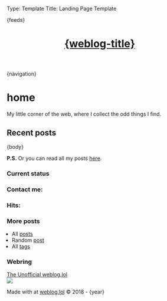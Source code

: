 Type: Template
Title: Landing Page Template

<!DOCTYPE html>
<html lang="en">
<head>
<title>{weblog-title}</title>
<meta name="author" content="Phil Stollery" />
<meta name="description" content="My little corner of the web, where I collect the odd things I find. A personal weblog." />

<meta charset="utf-8">
<meta proof="proven.lol/fe24d0">
<meta charset="utf-8">
<meta name="viewport" content="width=device-width, initial-scale=1">
<meta name="theme-color" conent="#222" media="(prefers-color-scheme: dark)">
<meta name="theme-color" conent="#f8f9fa" media="(prefers-color-scheme: light)">
{feeds}
<link rel="apple-touch-icon" sizes="180x180" href="https://raw.githubusercontent.com/PhilStollery/phils.weblog.lol/master/images/apple-touch-icon.png">
<link rel="icon" type="image/png" sizes="32x32" href="https://raw.githubusercontent.com/PhilStollery/phils.weblog.lol/master/images/favicon-32x32.png">
<link rel="icon" type="image/png" sizes="16x16" href="https://raw.githubusercontent.com/PhilStollery/phils.weblog.lol/master/images/favicon-16x16.png">
<link rel="manifest" href="https://raw.githubusercontent.com/PhilStollery/phils.weblog.lol/master/images/site.webmanifest">
<link rel="stylesheet" media="all" href="/style.css" />
</head>
<body>

<header>
  <h1 class="weblog-title"><a href="{base-path}">{weblog-title}</a></h1>
</header>

{navigation}

<main>

<h1 id="content-home"><a href="#content-home" class="heading-permalink" aria-hidden="true" title="Permalink"></a><i class="fas fa-house"></i> home</h1>

<p>My little corner of the web, where I collect the odd things I find.</p>

<h2 id="recent-posts-title"><i class="far fa-newspaper"></i> Recent posts</h2>

{body}

<p><strong>P.S.</strong> Or you can read all my posts <a href="/archive">here</a>.</p>

<div class="weblog-info">
  <div class="item">
    <h3 class="current-status">Current status</h3>
    <script src="https://status.lol/phils.js?time&link"></script>
    <br\>
    <h3 class="contact-me">Contact me: <a href="mailto:phils@omg.lol" title="Email me"><i class="far fa-envelope"></i></a> <a rel="me" href="https://social.lol/@phils" title="My Mastodon instance."><i class="fa-brands fa-fw fa-mastodon"></i></a></h3>
    <br\>
    <h3 class="page-hits">Hits: <a href="https://tinylytics.app/public/aacr4gz9Xw_Ya-qqQH8d" title="Page hits supplied by tinylytics.app"><span class="tinylytics_hits"></span></a></h3>
  </div>
  <div class="item">
    <h3 class="more-posts">More posts</h3>
    <ul style="padding-left: 1em;">
      <li>All <a href="/archive">posts</a></li>
      <li>Random <a href="/random">post</a></li>
      <li>All <a href="/tags">tags</a></li>
    </ul>
    <br\>
  </div>

  <div class="item">
    <h3 class="webring">Webring</h2>
<span class="webring-title"><a href="https://stollerys.co.uk/webring">The Unofficial weblog.lol</a></span>
<span class="webring-buttons">
<a href="https://webri.ng/webring/webloglol/previous?via=https://stollerys.co.uk"><i class="fa-solid fa-circle-left"></i></a>
<a href="https://webri.ng/webring/webloglol/random?via=https://stollerys.co.uk"><i class="fa-solid fa-shuffle"></i></a>
<a href="https://webri.ng/webring/webloglol/next?via=https://stollerys.co.uk"><i class="fa-solid fa-circle-right"></i></a>
</span> 
  </div>
	<div class="item">
	   <a href="https://people.pledge.party"><img src="https://people.pledge.party/badges/people_pledge_badge_stacked_black_white_250x150.png"/></a>
	</div>
</div>
</main>

<footer>
  <p>Made with <a href="https://home.omg.lol/referred-by/phils" title="Love by prami at omg.lol"><i class="fa-solid fa-heart"></i></a> at <a href="https://weblog.lol">weblog.lol</a> &copy; 2018 - {year}</p>

<script src="https://tinylytics.app/embed/vjqvBE9nv_zxbDL17UsJ.js?hits&kudos=❤️" defer></script>

</footer>

</body>
</html>